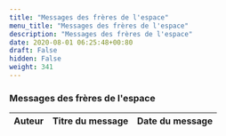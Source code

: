 ```yaml
---
title: "Messages des frères de l'espace"
menu_title: "Messages des frères de l'espace"
description: "Messages des frères de l'espace"
date: 2020-08-01 06:25:48+00:80
draft: False
hidden: False
weight: 341
---
```

### Messages des frères de l'espace

**Auteur** | **Titre du message** | **Date du message**  
---|---|---
